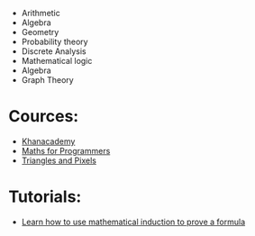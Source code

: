 - Arithmetic
- Algebra
- Geometry
- Probability theory
- Discrete Analysis
- Mathematical logic
- Algebra
- Graph Theory

# Cources:
* [Khanacademy](https://en.khanacademy.org/profile/kaid_1119124483234727248154955/courses)
* [Maths for Programmers](https://www.youtube.com/playlist?list=PLWKjhJtqVAbndUuYBE5sVViMIvyzp_dB1)
* [Triangles and Pixels](https://www.youtube.com/playlist?list=PLzH6n4zXuckrPkEUK5iMQrQyvj9Z6WCrm)

# Tutorials:
* [Learn how to use mathematical induction to prove a formula](https://www.youtube.com/watch?v=3QXRLlodr6w&list=LL&index=7&t=1s&ab_channel=BrianMcLogan)
